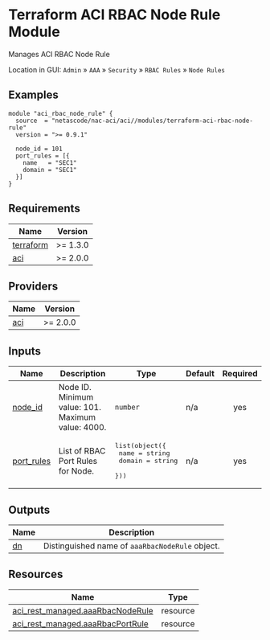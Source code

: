 <!-- BEGIN_TF_DOCS -->
# Terraform ACI RBAC Node Rule Module

Manages ACI RBAC Node Rule

Location in GUI:
`Admin` » `AAA` » `Security` » `RBAC Rules` » `Node Rules`

## Examples

```hcl
module "aci_rbac_node_rule" {
  source  = "netascode/nac-aci/aci//modules/terraform-aci-rbac-node-rule"
  version = ">= 0.9.1"

  node_id = 101
  port_rules = [{
    name   = "SEC1"
    domain = "SEC1"
  }]
}
```

## Requirements

| Name | Version |
|------|---------|
| <a name="requirement_terraform"></a> [terraform](#requirement\_terraform) | >= 1.3.0 |
| <a name="requirement_aci"></a> [aci](#requirement\_aci) | >= 2.0.0 |

## Providers

| Name | Version |
|------|---------|
| <a name="provider_aci"></a> [aci](#provider\_aci) | >= 2.0.0 |

## Inputs

| Name | Description | Type | Default | Required |
|------|-------------|------|---------|:--------:|
| <a name="input_node_id"></a> [node\_id](#input\_node\_id) | Node ID. Minimum value: 101. Maximum value: 4000. | `number` | n/a | yes |
| <a name="input_port_rules"></a> [port\_rules](#input\_port\_rules) | List of RBAC Port Rules for Node. | <pre>list(object({<br>    name   = string<br>    domain = string<br>  }))</pre> | n/a | yes |

## Outputs

| Name | Description |
|------|-------------|
| <a name="output_dn"></a> [dn](#output\_dn) | Distinguished name of `aaaRbacNodeRule` object. |

## Resources

| Name | Type |
|------|------|
| [aci_rest_managed.aaaRbacNodeRule](https://registry.terraform.io/providers/CiscoDevNet/aci/latest/docs/resources/rest_managed) | resource |
| [aci_rest_managed.aaaRbacPortRule](https://registry.terraform.io/providers/CiscoDevNet/aci/latest/docs/resources/rest_managed) | resource |
<!-- END_TF_DOCS -->